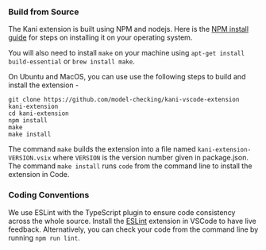 ### Build from Source

The Kani extension is built using NPM and nodejs. Here is the [NPM install guide](https://nodejs.dev/en/learn/how-to-install-nodejs/)
for steps on installing it on your operating system.

You will also need to install `make` on your machine using `apt-get install build-essential` or `brew install make`.

On Ubuntu and MacOS, you can use use the following steps to build and install the extension -

```
git clone https://github.com/model-checking/kani-vscode-extension kani-extension
cd kani-extension
npm install
make
make install
```

The command `make` builds the extension into a file
named `kani-extension-VERSION.vsix` where `VERSION` is the version number
given in package.json.
The command `make install` runs `code` from the command line to
install the extension in Code.

### Coding Conventions

We use ESLint with the TypeScript plugin to ensure code consistency across the whole source. Install the [ESLint](https://marketplace.visualstudio.com/items?itemName=dbaeumer.vscode-eslint) extension in VSCode to have live feedback. Alternatively, you can check your code from the command line by running `npm run lint`.

